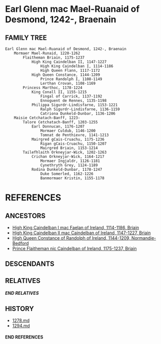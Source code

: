 # Earl Glenn mac Mael-Ruanaid of Desmond, 1242-, Braenain

## FAMILY TREE
```
Earl Glenn mac Mael-Ruanaid of Desmond, 1242-, Braenain
    Mormaer Mael-Runaid, 1220-1262
        Flaitheman Briain, 1175-1237
            High King Caindelban II, 1147-1227
                High King Caindelban I, 1114-1186
                High Queen Flann, 1117-1172
            High Queen Constance, 1144-1209
                Prince Randolph I, 1108-1149
                Lerthan Crovan, 1108-1169
        Princess Marthoc, 1178-1224
            King Conall II, 1155-1215
                Fingal of Carrick, 1137-1192
                Ennoguent de Rennes, 1135-1198
            Philippa Sigurdr-Lindisfarne, 1153-1221
                Ralph Sigurdr-Lindisfarne, 1136-1159
                Catriona Dunkeld-Dunbar, 1136-1206
    Maisie Cetchatach-Banff, 1223-
        Talore Cetchatach-Banff, 1203-1255
            Earl Donnucan, 1176-1207
                Mormaer Culdub, 1146-1200
                Tomnat de Penthievre, 1141-1213
            Mairgred gCais-Cruachu, 1175-1236
                Rigan gCais-Cruachu, 1150-1207
                Mairgred Briain, 1153-1214
        Tailefhlaith Orkneyjar-Wick, 1202-1263
            Crichan Orkneyjar-Wick, 1164-1217
                Mormaer Ingjaldr, 1126-1181
                Cynethryth Grey, 1124-1189
            Rodina Dunkeld-Dunbar, 1178-1247
                Duke Somerled, 1162-1226
                Banmormaer Kristin, 1155-1178
```


# REFERENCES

## ANCESTORS
* [High King Caindelban I mac Faelan of Ireland, 1114-1186, Briain](caindelban_i_mac_faelan_1114.md)
* [High King Caindelban II mac Caindelban of Ireland, 1147-1227, Briain](caindelban_ii_mac_caindelban_1147.md)
* [High Queen Constance of Randolph of Ireland, 1144-1209, Normandie-Bedford](constance_randolph_1144.md)
* [Prince Flaitheman nic Caindelban of Ireland, 1175-1237, Briain](flaitheman_nic_caindelban_1175.md)

## DESCENDANTS

## RELATIVES

##### END RELATIVES 
## HISTORY
* [1278.md](../h/1278.md)
* [1294.md](../h/1294.md)

#### END REFERENCES
